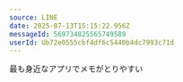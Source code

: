 ```yaml
---
source: LINE
date: 2025-07-13T15:15:22.956Z
messageId: 569734825565749589
userId: Ub72e0555cbf4df6c5440b4dc7993c71d
---
```


最も身近なアプリでメモがとりやすい